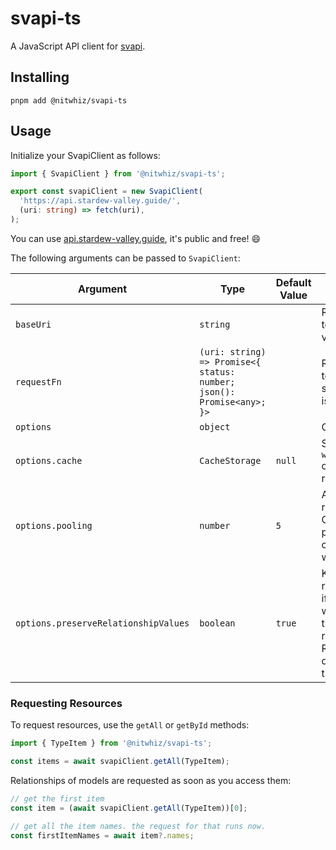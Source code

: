 # svapi-ts

A JavaScript API client for [svapi](https://github.com/nitwhiz/svapi).

## Installing

```shell
pnpm add @nitwhiz/svapi-ts
```

## Usage

Initialize your SvapiClient as follows:

```ts
import { SvapiClient } from '@nitwhiz/svapi-ts';

export const svapiClient = new SvapiClient(
  'https://api.stardew-valley.guide/',
  (uri: string) => fetch(uri),
);
```

You can use [api.stardew-valley.guide](https://api.stardew-valley.guide/v2/npcs), it's public and free! :smile:

The following arguments can be passed to `SvapiClient`:

| Argument                             | Type                                                                  | Default Value | Notes                                                                                                                                                                                             |
|--------------------------------------|-----------------------------------------------------------------------|---------------|---------------------------------------------------------------------------------------------------------------------------------------------------------------------------------------------------|
| `baseUri`                            | `string`                                                              |               | Required. The API URI to use, without the version specifier.                                                                                                                                      |
| `requestFn`                          | `(uri: string) => Promise<{ status: number; json(): Promise<any>; }>` |               | Required. A function to run requests, should return a `fetch`-ish result.                                                                                                                         |
| `options`                            | `object`                                                              |               | Optional. See below.                                                                                                                                                                              |
| `options.cache`                      | `CacheStorage`                                                        | `null`        | Should be a `window.sessionStorage` compatible cache for requests.                                                                                                                                |
| `options.pooling`                    | `number`                                                              | `5`           | Amount of parallel requests performed.<br/>Can be used to prevent dog-piling in cache and/or on the wire.                                                                                         |
| `options.preserveRelationshipValues` | `boolean`                                                             | `true`        | Keep resolved relationships' values. if `false`, relationships will be requested each time a relationship is resolved.<br/>Relationships are still queried from cache if this setting is `false`. |

### Requesting Resources

To request resources, use the `getAll` or `getById` methods:

```ts
import { TypeItem } from '@nitwhiz/svapi-ts';

const items = await svapiClient.getAll(TypeItem);
```

Relationships of models are requested as soon as you access them:

```ts
// get the first item
const item = (await svapiClient.getAll(TypeItem))[0];

// get all the item names. the request for that runs now.
const firstItemNames = await item?.names;
```
